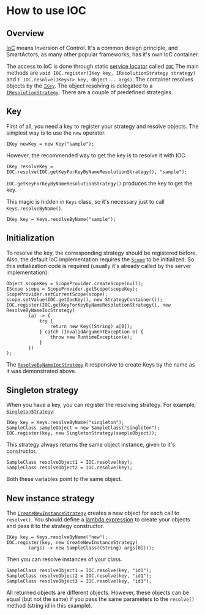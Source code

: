 # How to use IOC

## Overview

[IoC](https://en.wikipedia.org/wiki/Inversion_of_control) means Inversion of Control.
It's a common design principle, and SmartActors, as many other popular frameworks, has it's own IoC container.

The access to IoC is done through static [service locator](https://en.wikipedia.org/wiki/Service_locator_pattern) called [`IOC`](../apidocs/info/smart_tools/smartactors/core/ioc/IOC.html)
The main methods are `void IOC.register(IKey key, IResolutionStrategy strategy)` and `T IOC.resolve(IKey<T> key, Object... args)`.
The container resolves objects by the [`IKey`](../apidocs/info/smart_tools/smartactors/core/ikey/IKey.html).
The object resolving is delegated to a [`IResolutionStrategy`](../apidocs/info/smart_tools/smartactors/core/iresolution_strategy/IResolutionStrategy.html).
There are a couple of predefined strategies.

## Key

First of all, you need a key to register your strategy and resolve objects.
The simplest way is to use the `new` operator.

    IKey newKey = new Key("sample");
    
However, the recommended way to get the key is to resolve it with IOC.

    IKey resolveKey = IOC.resolve(IOC.getKeyForKeyByNameResolutionStrategy(), "sample");

`IOC.getKeyForKeyByNameResolutionStrategy()` produces the key to get the key.
    
This magic is hidden in `Keys` class, so it's necessary just to call `Keys.resolveByName()`.

    IKey key = Keys.resolveByName("sample");
    
## Initialization

To resolve the key, the corresponding strategy should be registered before.
Also, the default IoC implementation requires the [`Scope`](../apidocs/info/smart_tools/smartactors/core/iscope/IScope.html) to be initialized.
So this initialization code is required (usually it's already called by the server implementation):

    Object scopeKey = ScopeProvider.createScope(null);
    IScope scope = ScopeProvider.getScope(scopeKey);
    ScopeProvider.setCurrentScope(scope);
    scope.setValue(IOC.getIocKey(), new StrategyContainer());
    IOC.register(IOC.getKeyForKeyByNameResolutionStrategy(), new ResolveByNameIocStrategy(
            (a) -> {
                try {
                    return new Key((String) a[0]);
                } catch (InvalidArgumentException e) {
                    throw new RuntimeException(e);
                }
            })
    );

The [`ResolveByNameIocStrategy`](../apidocs/info/smart_tools/smartactors/core/resolve_by_name_ioc_with_lambda_strategy/ResolveByNameIocStrategy.html) it responsive to create Keys by the name as it was demonstrated above.

## Singleton strategy

When you have a key, you can register the resolving strategy.
For example, [`SingletonStrategy`](../apidocs/info/smart_tools/smartactors/core/singleton_strategy/SingletonStrategy.html):

    IKey key = Keys.resolveByName("singleton");
    SampleClass sampleObject = new SampleClass("singleton");
    IOC.register(key, new SingletonStrategy(sampleObject));
    
This strategy always returns the same object instance, given to it's constructor.

    SampleClass resolveObject1 = IOC.resolve(key);
    SampleClass resolveObject2 = IOC.resolve(key);
    
Both these variables point to the same object.

## New instance strategy

The [`CreateNewInstanceStrategy`](../apidocs/info/smart_tools/smartactors/core/create_new_instance_strategy/CreateNewInstanceStrategy.html) creates a new object for each call to `resolve()`.
You should define a [lambda expression](https://docs.oracle.com/javase/tutorial/java/javaOO/lambdaexpressions.html) to create your objects and pass it to the strategy constructor.
 
    IKey key = Keys.resolveByName("new");
    IOC.register(key, new CreateNewInstanceStrategy(
            (args) -> new SampleClass((String) args[0])));
            
Then you can resolve instances of your class.

    SampleClass resolveObject1 = IOC.resolve(key, "id1");
    SampleClass resolveObject2 = IOC.resolve(key, "id1");
    SampleClass resolveObject3 = IOC.resolve(key, "id3");
    
All returned objects are different objects. 
However, these objects can be equal (but not the same) if you pass the same parameters to the `resolve()` method (string id in this example).
